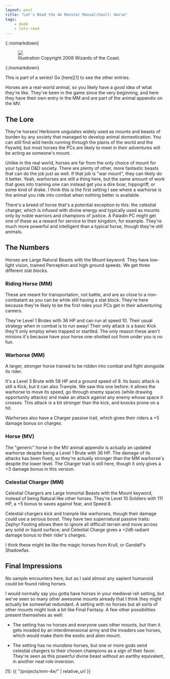 ```yaml
---
layout: post
title: "Let's Read the 4e Monster Manual/Vault: Horse"
tags:
    - dnd4
    - lets-read
---
```


{::nomarkdown}
<figure class="left">
  <img src="{{ "/assets/wir-mm-4e-horse.png" | absolute_url }}"/>
  <figcaption>Illustration Copyright 2008 Wizards of the Coast.</figcaption>
</figure>
{:/nomarkdown}

This is part of a series! Go [here][1] to see the other entries.

Horses are a real-world animal, so you likely have a good idea of what they're
like. They've been in the game since the very beginning, and here they have
their own entry in the MM and are part of the animal appendix on the MV.

## The Lore

They're horses! Herbivore ungulates widely used as mounts and beasts of burden
by any society that managed to develop animal domestication. You can still find
wild herds running through the plains of the world and the Feywild, but most
horses the PCs are likely to meet in their adventures will be acting as
someone's mount.

Unlike in the real world, horses are far from the only choice of mount for your
typical D&D society. There are plenty of other, more fantastic beasts that can
do the job just as well. If that job is "war mount", they can likely do it
better. Yeah, warhorses are still a thing here, but the same amount of work that
goes into training one can instead get you a dire boar, hippogriff, or some kind
of drake. I think this is the first setting I see where a warhorse is the animal
you ride into combat when nothing better is available.

There's a breed of horse that's a potential exception to this: the celestial
charger, which is infused with divine energy and typically used as mounts only
by noble warriors and champions of justice. A Paladin PC might get one of these
as a reward for service to their kingdom, for example. They're much more
powerful and intelligent than a typical horse, though they're still animals.

## The Numbers

Horses are Large Natural Beasts with the Mount keyword. They have low-light
vision, trained Perception and high ground speeds. We get three different stat
blocks.

### Riding Horse (MM)

These are meant for transportation, not battle, and are as close to a
non-combatant as you can be while still having a stat block. They're here
because they're likely to be the first rides your PCs get in their adventuring
careers.

They're Level 1 Brutes with 36 HP and can run at speed 10. Their usual strategy
when in combat is to run away! Their only attack is a basic Kick they'll only
employ when trapped or startled. The only reason these aren't minions it's
because have your horse one-shotted out from under you is no fun.

### Warhorse (MM)

A larger, stronger horse trained to be ridden into combat and fight alongside
its rider.

It's a Level 3 Brute with 58 HP and a ground speed of 8. Its basic attack is
still a Kick, but it can also Trample. We saw this one before: it allows the
warhorse to move its speed, go through enemy spaces (while drawing opportunity
attacks) and make an attack against any enemy whose space it crosses. This
attack is a bit stronger than the kick, and knocks prone on a hit.

Warhorses also have a Charger passive trait, which gives their riders a +5
damage bonus on charges.

### Horse (MV)

The "generic" horse in the MV animal appendix is actually an updated
warhorse despite being a Level 1 Brute with 36 HP. The damage of its attacks has
been fixed, so they're actually stronger than the MM warhorse's despite the
lower level. The Charger trait is still here, though it only gives a +3 damage
bonus in this version.

### Celestial Charger (MM)

Celestial Chargers are Large Immortal Beasts with the Mount keyword, instead of
being Natural like other horses. They're Level 10 Soldiers with 111 HP, a +5
bonus to saves against fear, and Speed 8.

Celestial chargers kick and trample like warhorses, though their damage could
use a serious boost. They have two supernatural passive traits: Zephyr Footing
allows them to ignore all difficult terrain and move across any solid or liquid
surface; and Celestial Charge gives a +2d6 radiant damage bonus to their rider's
charges.

I think these might be like the magic horses from Krull, or Gandalf's Shadowfax.

## Final Impressions

No sample encounters here, but as I said almost any sapient humanoid could be
found riding horses.

I would normally say you gotta have horses in your medieval-ish setting, but
we've seen so many other awesome mounts already that I think they might actually
be somewhat redundant. A setting with no horses but all sorts of other mounts
might look a bit like Final Fantasy. A few other possibilities present
themselves as well:

- The setting has no horses and everyone uses other mounts, but then it gets
  invaded by an interdimensional army and the invaders use horses, which would
  make _them_ the exotic and alien mount.

- The setting has no _mundane_ horses, but one or more gods send celestial
  chargers to their chosen champions as a sign of their favor. They're seen as
  this powerful divine beast without an eartlhy equivalent, in another neat role
  inversion.

[1]: {{ "/projects/mm-4e/" | relative_url }}
